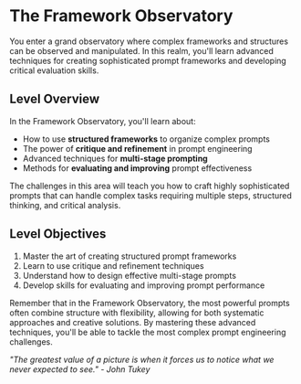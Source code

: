 # The Framework Observatory

You enter a grand observatory where complex frameworks and structures can be observed and manipulated. In this realm, you'll learn advanced techniques for creating sophisticated prompt frameworks and developing critical evaluation skills.

## Level Overview

In the Framework Observatory, you'll learn about:

- How to use **structured frameworks** to organize complex prompts
- The power of **critique and refinement** in prompt engineering
- Advanced techniques for **multi-stage prompting**
- Methods for **evaluating and improving** prompt effectiveness

The challenges in this area will teach you how to craft highly sophisticated prompts that can handle complex tasks requiring multiple steps, structured thinking, and critical analysis.

## Level Objectives

1. Master the art of creating structured prompt frameworks
2. Learn to use critique and refinement techniques
3. Understand how to design effective multi-stage prompts
4. Develop skills for evaluating and improving prompt performance

Remember that in the Framework Observatory, the most powerful prompts often combine structure with flexibility, allowing for both systematic approaches and creative solutions. By mastering these advanced techniques, you'll be able to tackle the most complex prompt engineering challenges.

*"The greatest value of a picture is when it forces us to notice what we never expected to see." - John Tukey*
